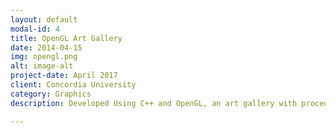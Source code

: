 ```yaml
---
layout: default
modal-id: 4
title: OpenGL Art Gallery
date: 2014-04-15
img: opengl.png
alt: image-alt
project-date: April 2017
client: Concordia University
category: Graphics
description: Developed Using C++ and OpenGL, an art gallery with procedurally generated rooms, paintings and sculptures. 

---
```

